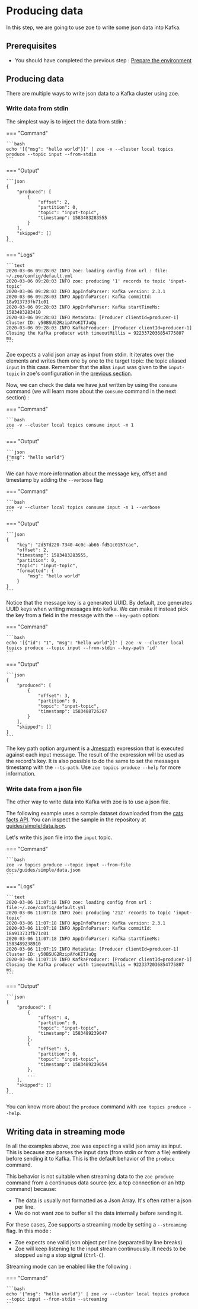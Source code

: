 # Producing data

In this step, we are going to use zoe to write some json data into Kafka.

## Prerequisites

- You should have completed the previous step : [Prepare the environment](prepare.md)

## Producing data

There are multiple ways to write json data to a Kafka cluster using zoe. 

### Write data from stdin

The simplest way is to inject the data from stdin :

=== "Command"

    ```bash
    echo '[{"msg": "hello world"}]' | zoe -v --cluster local topics produce --topic input --from-stdin
    ```

=== "Output"

    ```json
    {
        "produced": [
            {
                "offset": 2,
                "partition": 0,
                "topic": "input-topic",
                "timestamp": 1583483283555
            }
        ],
        "skipped": []
    }
    ```

=== "Logs"

    ```text
    2020-03-06 09:28:02 INFO zoe: loading config from url : file: ~/.zoe/config/default.yml
    2020-03-06 09:28:03 INFO zoe: producing '1' records to topic 'input-topic'
    2020-03-06 09:28:03 INFO AppInfoParser: Kafka version: 2.3.1
    2020-03-06 09:28:03 INFO AppInfoParser: Kafka commitId: 18a913733fb71c01
    2020-03-06 09:28:03 INFO AppInfoParser: Kafka startTimeMs: 1583483283410
    2020-03-06 09:28:03 INFO Metadata: [Producer clientId=producer-1] Cluster ID: y50BSUG2RzipAYoKITJuQg
    2020-03-06 09:28:03 INFO KafkaProducer: [Producer clientId=producer-1] Closing the Kafka producer with timeoutMillis = 9223372036854775807 ms.
    ```

Zoe expects a valid json array as input from stdin. It iterates over the elements and writes them one by one to the target topic: the topic aliased `input` in this case. Remember that the alias `input` was given to the `input-topic` in zoe's configuration in the [previous section](../prepare/#configuring-zoe).
  
Now, we can check the data we have just written by using the `consume` command (we will learn more about the `consume` command in the next section) :

=== "Command"

    ```bash
    zoe -v --cluster local topics consume input -n 1
    ```

=== "Output"

    ```json
    {"msg": "hello world"}
    ```

We can have more information about the message key, offset and timestamp by adding the `--verbose` flag 

=== "Command"

    ```bash
    zoe -v --cluster local topics consume input -n 1 --verbose
    ```

=== "Output"

    ```json
    {
        "key": "2d57d220-7340-4c0c-ab66-fd51c0157cae",
        "offset": 2,
        "timestamp": 1583483283555,
        "partition": 0,
        "topic": "input-topic",
        "formatted": {
            "msg": "hello world"
        }
    }
    ```

Notice that the message key is a generated UUID. By default, zoe generates UUID keys when writing messages into kafka. We can make it instead pick the key from a field in the message with the `--key-path` option:

=== "Command"

    ```bash
    echo '[{"id": "1", "msg": "hello world"}]' | zoe -v --cluster local topics produce --topic input --from-stdin --key-path 'id'
    ```

=== "Output"

    ```json
    {
        "produced": [
            {
                "offset": 3,
                "partition": 0,
                "topic": "input-topic",
                "timestamp": 1583488726267
            }
        ],
        "skipped": []
    }
    ```

The key path option argument is a [Jmespath](https://jmespath.org/) expression that is executed against each input message. The result of the expression will be used as the record's key. It is also possible to do the same to set the messages timestamp with the `--ts-path`. Use `zoe topics produce --help` for more information.

### Write data from a json file

The other way to write data into Kafka with zoe is to use a json file.

The following example uses a sample dataset downloaded from the [cats facts API](https://cat-fact.herokuapp.com/#/cat/facts). You can inspect the sample in the repository at [guides/simple/data.json](https://github.com/adevinta/zoe/blob/master/docs/guides/simple/data.json).

Let's write this json file into the `input` topic.

=== "Command"

    ```bash
    zoe -v topics produce --topic input --from-file docs/guides/simple/data.json
    ```

=== "Logs"

    ```text
    2020-03-06 11:07:18 INFO zoe: loading config from url : file:~/.zoe/config/default.yml
    2020-03-06 11:07:18 INFO zoe: producing '212' records to topic 'input-topic'
    2020-03-06 11:07:18 INFO AppInfoParser: Kafka version: 2.3.1
    2020-03-06 11:07:18 INFO AppInfoParser: Kafka commitId: 18a913733fb71c01
    2020-03-06 11:07:18 INFO AppInfoParser: Kafka startTimeMs: 1583489238910
    2020-03-06 11:07:19 INFO Metadata: [Producer clientId=producer-1] Cluster ID: y50BSUG2RzipAYoKITJuQg
    2020-03-06 11:07:19 INFO KafkaProducer: [Producer clientId=producer-1] Closing the Kafka producer with timeoutMillis = 9223372036854775807 ms.
    ```

=== "Output"

    ```json
    {
        "produced": [
            {
                "offset": 4,
                "partition": 0,
                "topic": "input-topic",
                "timestamp": 1583489239047
            },
            {
                "offset": 5,
                "partition": 0,
                "topic": "input-topic",
                "timestamp": 1583489239054
            },
            ...
        ],
        "skipped": []
    }
    ```

You can know more about the `produce` command with `zoe topics produce --help`. 

## Writing data in streaming mode

In all the examples above, zoe was expecting a valid json array as input. This is because zoe parses the input data (from stdin or from a file) entirely before sending it to Kafka. This is the default behavior of the `produce` command.

This behavior is not suitable when streaming data to the `zoe produce` command from a continuous data source (ex. a tcp connection or an http command) because:

- The data is usually not formatted as a Json Array. It's often rather a json per line.
- We do not want zoe to buffer all the data internally before sending it.

For these cases, Zoe supports a streaming mode by setting a `--streaming` flag. In this mode :

- Zoe expects one valid json object per line (separated by line breaks)
- Zoe will keep listening to the input stream continuously. It needs to be stopped using a stop signal (`Ctrl-C`).

Streaming mode can be enabled like the following :

=== "Command"

    ```bash
    echo '{"msg": "hello world"}' | zoe -v --cluster local topics produce --topic input --from-stdin --streaming
    ```
